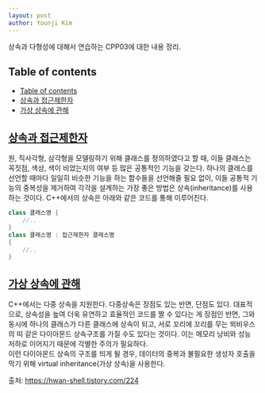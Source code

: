 ```yaml
---
layout: post
author: Younji Kim
---
```


상속과 다형성에 대해서 연습하는 CPP03에 대한 내용 정리.

## Table of contents
- [Table of contents](#table-of-contents)
- [상속과 접근제한자](#상속과-접근제한자)
- [가상 상속에 관해](#가상-상속에-관해)

## [상속과 접근제한자](#상속과-접근제한자)
원, 직사각형, 삼각형을 모델링하기 위해 클래스를 정의하였다고 할 때, 이들 클래스는 꼭짓점, 색상, 색이 비었는지의 여부 등 많은 공통적인 기능을 갖는다. 하나의 클래스를 선언할 때마다 일일히 비슷한 기능을 하는 함수들을 선언해줄 필요 없이, 이들 공통적 기능의 중복성을 제거하여 각각을 설계하는 가장 좋은 방법은 상속(inheritance)를 사용하는 것이다. C++에서의 상속은 아래와 같은 코드를 통해 이루어진다. <br>
```c++
class 클래스명 {
    //..
}
class 클래스명 : 접근제한자 클래스명
{
    //..
}
```

## [가상 상속에 관해](#가상-상속에-관해)
C++에서는 다중 상속을 지원한다. 다중상속은 장점도 있는 반면, 단점도 있다. 대표적으로, 상속성을 높여 더욱 유연하고 효율적인 코드를 짤 수 있다는 게 장점인 반면, 그와 동시에 하나의 클래스가 다른 클래스에 상속이 되고, 서로 꼬리에 꼬리를 무는 뫼비우스의 띠 같은 다이아몬드 상속구조를 가질 수도 있다는 것이다. 이는 메모리 낭비와 성능 저하로 이어지기 때문에 각별한 주의가 필요하다.<br>
이런 다이아몬드 상속의 구조를 띄게 될 경우, 데이터의 중복과 불필요한 생성자 호출을 막기 위해 virtual inheritance(가상 상속)을 사용한다.


출처: https://hwan-shell.tistory.com/224